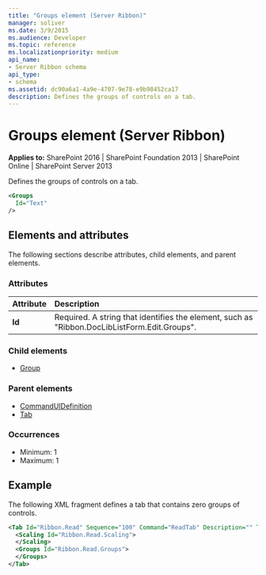 ```yaml
---
title: "Groups element (Server Ribbon)"
manager: soliver
ms.date: 3/9/2015
ms.audience: Developer
ms.topic: reference
ms.localizationpriority: medium
api_name:
- Server Ribbon schema
api_type:
- schema
ms.assetid: dc90a6a1-4a9e-4707-9e78-e9b98452ca17
description: Defines the groups of controls on a tab.
---
```


# Groups element (Server Ribbon)

**Applies to:** SharePoint 2016 | SharePoint Foundation 2013 | SharePoint Online | SharePoint Server 2013

Defines the groups of controls on a tab.

```XML
<Groups
  Id="Text"
/>
```

## Elements and attributes

The following sections describe attributes, child elements, and parent elements.

### Attributes

|**Attribute**|**Description**|
|:-----|:-----|
|**Id** <br/> |Required. A string that identifies the element, such as "Ribbon.DocLibListForm.Edit.Groups".  <br/> |

### Child elements

- [Group](group-element-ribbon.md)

### Parent elements

- [CommandUIDefinition](commanduidefinition-element.md)
- [Tab](tab-element.md)

### Occurrences

- Minimum: 1
- Maximum: 1

## Example

The following XML fragment defines a tab that contains zero groups of controls.

```XML
<Tab Id="Ribbon.Read" Sequence="100" Command="ReadTab" Description="" Title="$Resources:core,TabRead;" CssClass="ms-browseTab">
  <Scaling Id="Ribbon.Read.Scaling">
  </Scaling>
  <Groups Id="Ribbon.Read.Groups">
  </Groups>
</Tab>
```

